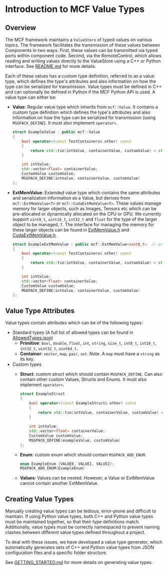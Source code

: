 Introduction to MCF Value Types
===========

## Overview
The MCF framework maintains a `ValueStore` of typed values on various topics. The framework facilitates the 
transmission of these values between Components in two ways. First, these values can be transmitted via typed ports 
within component code. Second, via the RemoteControl, which allows reading and writing values directly to the ValueStore 
using a C++ or Python interface. See [README.md](../../README.md) for more details. 

Each of these values has a custom type definition, referred to as a value type, which defines the type's attributes and 
also information on how the type can be serialized for transmission. Value types must be defined in C++ and can 
optionally be defined in Python if the MCF Python API is used. A value type can either be:

* **Value**: Regular value type which inherits from `mcf::Value`. It contains a custom type definition which defines the 
type's attributes and also information on how the type can be serialized for transmission (using `MSGPACK_DEFINE`). It 
must also implement `operator<`.
  
  ```cpp
  struct ExampleValue : public mcf::Value
  {
      bool operator<(const TestContainers& other) const
      {
          return std::tie(intValue, containerValue, customValue) < std::tie(other.intValue, other.containerValue, other.customValue);
      }
  
      int intValue;
      std::vector<float> containerValue;
      CustomValue customValue;
      MSGPACK_DEFINE(intValue, containerValue, customValue)
  };
  ```

* **ExtMemValue**: Extended value type which contains the same attributes and serialization information as a Value, but 
derives from `mcf::ExtMemValue<T>` or `mcf::CudaExtMemValue<T>`. These values manage memory for larger objects, such as 
Images, Tensors etc which can be pre-allocated or dynamically allocated on the CPU or GPU. We currently support 
`uint8_t`, `uint16_t`, `int32_t` and `float` for the type of the larger object to be managed, `T`. The interface for 
managing the memory for these larger objects can be found in 
[ExtMemValue.h](../../mcf_core/include/mcf_core/ExtMemValue.h) and
[CudaExtMemValue.h](../../mcf_cuda/include/mcf_cuda/CudaExtMemValue.h).
  
  ```cpp
  struct ExampleExtMemValue : public mcf::ExtMemValue<uint8_t>  // or inherit from mcf::CudaExtMemValue<uint8_t>
  {
      bool operator<(const TestContainers& other) const
      {
          return std::tie(intValue, containerValue, customValue) < std::tie(other.intValue, other.containerValue, other.customValue);
      }
  
      int intValue;
      std::vector<float> containerValue;
      CustomValue customValue;
      MSGPACK_DEFINE(intValue, containerValue, customValue)
  };
  ```

## Value Type Attributes
Value types contain attributes which can be of the following types:

* Standard types (A full list of allowed types can be found in [AllowedTypes.json](./AllowedTypes.json))
  * **Primitive**: `bool`, `double`, `float`, `int`, `string`, `size_t`, `int8_t`, `int16_t`, `int32_t`, `uint32_t`, `uint64_t`.
  * **Container**: `vector`, `map`, `pair`, `set`. Note. A `map` must have a `string` as its key.
* Custom types
  * **Struct**: custom struct which should contain `MSGPACK_DEFINE`. Can also contain other custom Values, Structs and Enums.
  It must also implement `operator<`.
    
    ```cpp
    struct ExampleStruct
    {
        bool operator<(const ExampleStruct& other) const
        {
            return std::tie(intValue, containerValue, customValue) < std::tie(other.intValue, other.containerValue, other.customValue);
        }
        
        int intValue;
        std::vector<float> containerValue;
        CustomValue customValue;
        MSGPACK_DEFINE(exampleValue, customValue)
    };
    ```
  * **Enum**: custom enum which should contain `MSGPACK_ADD_ENUM`.
    
    ```cpp
    enum ExampleEnum {VALUE0, VALUE1, VALUE2};
    MSGPACK_ADD_ENUM(ExampleEnum)
    ```
  
  * **Values**: Values can be nested. However, a Value or ExtMemValue cannot contain another ExtMemValue.

## Creating Value Types

Manually creating value types can be tedious, error-prone and difficult to maintain. If using Python value types,
both C++ and Python value types must be maintained together, so that their type definitions match. Additionally, value 
types must be correctly namespaced to prevent naming clashes between different value types defined throughout a project. 

To deal with these issues, we have developed a value type generator, which automatically generates sets of C++ and Python 
value types from JSON configuration files and a specific folder structure.

See [GETTING_STARTED.md](GETTING_STARTED.md) for more details on generating value types.
